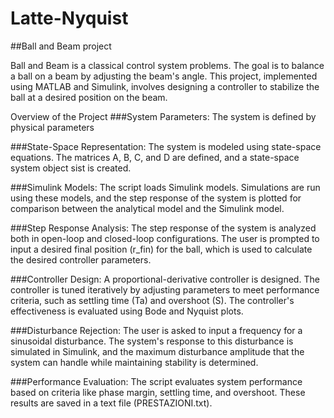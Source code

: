 # Latte-Nyquist
##Ball and Beam project

Ball and Beam is a classical control system problems. 
The goal is to balance a ball on a beam by adjusting the beam's angle. 
This project, implemented using MATLAB and Simulink, involves designing a controller to stabilize the ball at a desired position on the beam.

Overview of the Project
###System Parameters:
The system is defined by physical parameters 

###State-Space Representation:
The system is modeled using state-space equations. The matrices A, B, C, and D are defined, and a state-space system object sist is created.


###Simulink Models:
The script loads Simulink models.
Simulations are run using these models, and the step response of the system is plotted for comparison between the analytical model and the Simulink model.

###Step Response Analysis:
The step response of the system is analyzed both in open-loop and closed-loop configurations.
The user is prompted to input a desired final position (r_fin) for the ball, which is used to calculate the desired controller parameters.

###Controller Design:
A proportional-derivative controller is designed. The controller is tuned iteratively by adjusting parameters to meet performance criteria, such as settling time (Ta) and overshoot (S).
The controller's effectiveness is evaluated using Bode and Nyquist plots.

###Disturbance Rejection:
The user is asked to input a frequency for a sinusoidal disturbance. The system's response to this disturbance is simulated in Simulink, and the maximum disturbance amplitude that the system can handle while maintaining stability is determined.

###Performance Evaluation:
The script evaluates system performance based on criteria like phase margin, settling time, and overshoot. 
These results are saved in a text file (PRESTAZIONI.txt).
